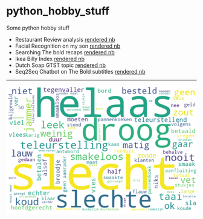 # python_hobby_stuff
Some python hobby stuff

* Restaurant Review analysis [rendered nb](https://nbviewer.jupyter.org/github/longhowlam/python_hobby_stuff/blob/master/RestaurantReviews.ipynb)
* Facial Recognition on my son [rendered nb](https://nbviewer.jupyter.org/github/longhowlam/python_hobby_stuff/blob/master/face_similarity_experiment_son.ipynb)
* Searching The bold recaps [rendered nb](https://nbviewer.jupyter.org/github/longhowlam/python_hobby_stuff/blob/master/TheBold.ipynb)
* Ikea Billy Index [rendered nb](https://nbviewer.jupyter.org/github/longhowlam/python_hobby_stuff/blob/master/Billy.ipynb)
* Dutch Soap GTST topic [rendered nb](https://nbviewer.jupyter.org/github/longhowlam/python_hobby_stuff/blob/master/GTST.ipynb)
* Seq2Seq Chatbot on The Bold subtitles [rendered nb](https://nbviewer.jupyter.org/github/longhowlam/python_hobby_stuff/blob/master/seq2seq_theBold_chat_pytorch.ipynb)

---

![wordcloud](wordcloudeten.png)
